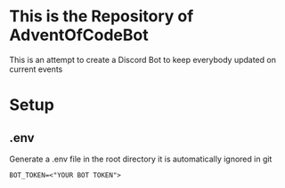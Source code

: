 # This is the Repository of AdventOfCodeBot
This is an attempt to create a Discord Bot to keep everybody updated on current events


# Setup
## .env

Generate a .env file in the root directory it is automatically ignored in git
````.env
BOT_TOKEN=<"YOUR BOT TOKEN">

````